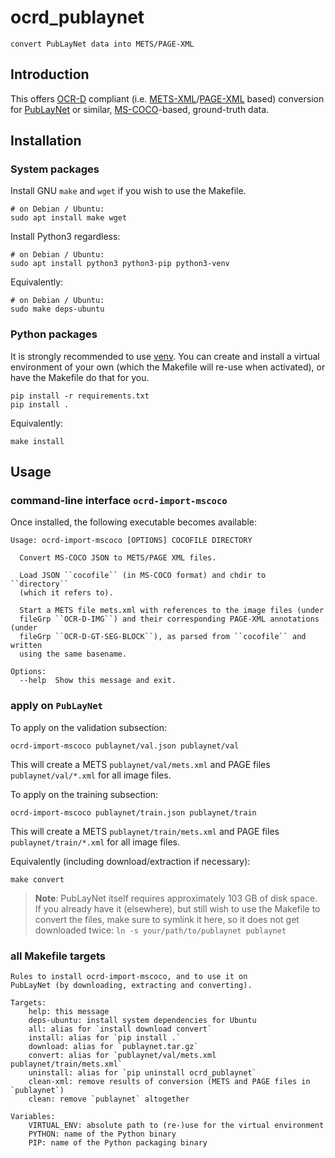 # ocrd_publaynet

    convert PubLayNet data into METS/PAGE-XML
    
## Introduction

This offers [OCR-D](https://ocr-d.github.io) compliant (i.e. [METS-XML](https://ocr-d.github.io/en/spec/mets)/[PAGE-XML](https://ocr-d.github.io/en/spec/page) based) conversion for [PubLayNet](https://github.com/ibm-aur-nlp/PubLayNet) or similar, [MS-COCO](http://cocodataset.org/#format-data)-based, ground-truth data.

## Installation

### System packages

Install GNU `make` and `wget` if you wish to use the Makefile.

    # on Debian / Ubuntu:
    sudo apt install make wget

Install Python3 regardless:

    # on Debian / Ubuntu:
    sudo apt install python3 python3-pip python3-venv

Equivalently:

    # on Debian / Ubuntu:
    sudo make deps-ubuntu

### Python packages

It is strongly recommended to use [venv](https://packaging.python.org/guides/installing-using-pip-and-virtual-environments/). You can create and install a virtual environment of your own (which the Makefile will re-use when activated), or have the Makefile do that for you.

    pip install -r requirements.txt
    pip install .
    
Equivalently:

    make install

## Usage

### command-line interface `ocrd-import-mscoco`

Once installed, the following executable becomes available:

```
Usage: ocrd-import-mscoco [OPTIONS] COCOFILE DIRECTORY

  Convert MS-COCO JSON to METS/PAGE XML files.

  Load JSON ``cocofile`` (in MS-COCO format) and chdir to ``directory``
  (which it refers to).

  Start a METS file mets.xml with references to the image files (under
  fileGrp ``OCR-D-IMG``) and their corresponding PAGE-XML annotations (under
  fileGrp ``OCR-D-GT-SEG-BLOCK``), as parsed from ``cocofile`` and written
  using the same basename.

Options:
  --help  Show this message and exit.
```

### apply on `PubLayNet`

To apply on the validation subsection:

    ocrd-import-mscoco publaynet/val.json publaynet/val

This will create a METS `publaynet/val/mets.xml` and PAGE files `publaynet/val/*.xml` for all image files.

To apply on the training subsection:

    ocrd-import-mscoco publaynet/train.json publaynet/train

This will create a METS `publaynet/train/mets.xml` and PAGE files `publaynet/train/*.xml` for all image files.

Equivalently (including download/extraction if necessary):

    make convert

> **Note**: PubLayNet itself requires approximately 103 GB of disk space. If you already have it (elsewhere), but still wish to use the Makefile to convert the files, make sure to symlink it here, so it does not get downloaded twice: `ln -s your/path/to/publaynet publaynet`


### all Makefile targets

```
Rules to install ocrd-import-mscoco, and to use it on
PubLayNet (by downloading, extracting and converting).

Targets:
	help: this message
	deps-ubuntu: install system dependencies for Ubuntu
	all: alias for `install download convert`
	install: alias for `pip install .`
	download: alias for `publaynet.tar.gz`
	convert: alias for `publaynet/val/mets.xml publaynet/train/mets.xml`
	uninstall: alias for `pip uninstall ocrd_publaynet`
	clean-xml: remove results of conversion (METS and PAGE files in `publaynet`)
	clean: remove `publaynet` altogether

Variables:
	VIRTUAL_ENV: absolute path to (re-)use for the virtual environment
	PYTHON: name of the Python binary
	PIP: name of the Python packaging binary
```
